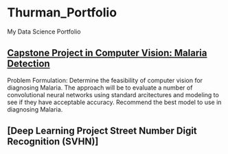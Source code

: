 # Thurman_Portfolio
My Data Science Portfolio

## [**Capstone Project in Computer Vision: Malaria Detection**](https://github.com/Thurmos/Thurman_Portfolio/blob/main/Thurman_Falk_Notebook_Malaria_Detection_Full_Code.ipynb)

Problem Formulation: Determine the feasibility of computer vision for diagnosing Malaria. The approach will be to evaluate a number of convolutional neural networks using standard arcitectures and modeling to see if they have acceptable accuracy. Recommend the best model to use in diagnosing Malaria. 

## [Deep Learning Project Street Number Digit Recognition (SVHN)]
